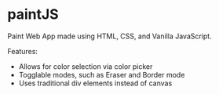 # paintJS

Paint Web App made using HTML, CSS, and Vanilla JavaScript. 

Features:
- Allows for color selection via color picker
- Togglable modes, such as Eraser and Border mode
- Uses traditional div elements instead of canvas
